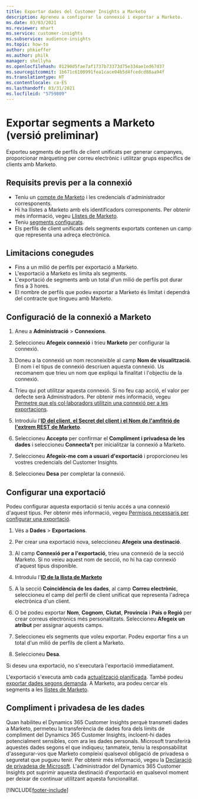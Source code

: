 ```yaml
---
title: Exportar dades del Customer Insights a Marketo
description: Apreneu a configurar la connexió i exportar a Marketo.
ms.date: 03/03/2021
ms.reviewer: mhart
ms.service: customer-insights
ms.subservice: audience-insights
ms.topic: how-to
author: phkieffer
ms.author: philk
manager: shellyha
ms.openlocfilehash: 01290d5fae7af1737b73373d75e334ae1ed67d37
ms.sourcegitcommit: 1b671c6100991fea1cace04b5d4fcedcd88aa94f
ms.translationtype: HT
ms.contentlocale: ca-ES
ms.lasthandoff: 03/31/2021
ms.locfileid: "5759809"
---
```

# <a name="export-segments-to-marketo-preview"></a>Exportar segments a Marketo (versió preliminar)

Exporteu segments de perfils de client unificats per generar campanyes, proporcionar màrqueting per correu electrònic i utilitzar grups específics de clients amb Marketo.

## <a name="prerequisites-for-connection"></a>Requisits previs per a la connexió

-   Teniu un [compte de Marketo](https://login.marketo.com/) i les credencials d'administrador corresponents.
-   Hi ha llistes a Marketo amb els identificadors corresponents. Per obtenir més informació, vegeu [Llistes de Marketo](https://docs.marketo.com/display/public/DOCS/Understanding+Static+Lists).
-   Teniu [segments configurats](segments.md).
-   Els perfils de client unificats dels segments exportats contenen un camp que representa una adreça electrònica.

## <a name="known-limitations"></a>Limitacions conegudes

- Fins a un milió de perfils per exportació a Marketo.
- L'exportació a Marketo es limita als segments.
- L'exportació de segments amb un total d'un milió de perfils pot durar fins a 3 hores. 
- El nombre de perfils que podeu exportar a Marketo és limitat i dependrà del contracte que tingueu amb Marketo.

## <a name="set-up-connection-to-marketo"></a>Configuració de la connexió a Marketo

1. Aneu a **Administració** > **Connexions**.

1. Seleccioneu **Afegeix connexió** i trieu **Marketo** per configurar la connexió.

1. Doneu a la connexió un nom reconeixible al camp **Nom de visualització**. El nom i el tipus de connexió descriuen aquesta connexió. Us recomanem que trieu un nom que expliqui la finalitat i l'objectiu de la connexió.

1. Trieu qui pot utilitzar aquesta connexió. Si no feu cap acció, el valor per defecte serà Administradors. Per obtenir més informació, vegeu [Permetre que els col·laboradors utilitzin una connexió per a les exportacions](connections.md#allow-contributors-to-use-a-connection-for-exports).

1. Introduïu l'**[ID del client, el Secret del client i el Nom de l'amfitrió de l'extrem REST de Marketo](https://developers.marketo.com/rest-api/authentication/)**.

1. Seleccioneu **Accepto** per confirmar el **Compliment i privadesa de les dades** i seleccioneu **Connecta't** per inicialitzar la connexió a Marketo.

1. Seleccioneu **Afegeix-me com a usuari d'exportació** i proporcioneu les vostres credencials del Customer Insights.

1. Seleccioneu **Desa** per completar la connexió.

## <a name="configure-an-export"></a>Configurar una exportació

Podeu configurar aquesta exportació si teniu accés a una connexió d'aquest tipus. Per obtenir més informació, vegeu [Permisos necessaris per configurar una exportació](export-destinations.md#set-up-a-new-export).

1. Vés a **Dades** > **Exportacions**.

1. Per crear una exportació nova, seleccioneu **Afegeix una destinació**.

1. Al camp **Connexió per a l'exportació**, trieu una connexió de la secció Marketo. Si no veieu aquest nom de secció, no hi ha cap connexió d'aquest tipus disponible.

1. Introduïu l'**[ID de la llista de Marketo](https://docs.marketo.com/display/public/DOCS/Understanding+Static+Lists)** 

1. A la secció **Coincidència de les dades**, al camp **Correu electrònic**, seleccioneu el camp del perfil de client unificat que representa l'adreça electrònica d'un client. 

1. O bé podeu exportar **Nom**, **Cognom**, **Ciutat**, **Província** i **País o Regió** per crear correus electrònics més personalitzats. Seleccioneu **Afegeix un atribut** per assignar aquests camps.

1. Seleccioneu els segments que voleu exportar. Podeu exportar fins a un total d'un milió de perfils de client a Marketo.

1. Seleccioneu **Desa**.

Si deseu una exportació, no s'executarà l'exportació immediatament.

L'exportació s'executa amb cada [actualització planificada](system.md#schedule-tab). També podeu [exportar dades segons demanda](export-destinations.md#run-exports-on-demand). A Marketo, ara podeu cercar els segments a les [llistes de Marketo](ttps://docs.marketo.com/display/public/DOCS/Understanding+Static+Lists).


## <a name="data-privacy-and-compliance"></a>Compliment i privadesa de les dades

Quan habiliteu el Dynamics 365 Customer Insights perquè transmeti dades a Marketo, permeteu la transferència de dades fora dels límits de compliment del Dynamics 365 Customer Insights, incloent-hi dades potencialment sensibles, com ara les dades personals. Microsoft transferirà aquestes dades segons el que indiqueu; tanmateix, teniu la responsabilitat d'assegurar-vos que Marketo compleixi qualsevol obligació de privadesa o seguretat que pugueu tenir. Per obtenir més informació, vegeu la [Declaració de privadesa de Microsoft](https://go.microsoft.com/fwlink/?linkid=396732).
L'administrador del Dynamics 365 Customer Insights pot suprimir aquesta destinació d'exportació en qualsevol moment per deixar de continuar utilitzant aquesta funcionalitat.


[!INCLUDE[footer-include](../includes/footer-banner.md)]